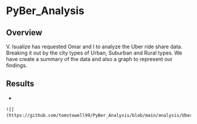 # PyBer_Analysis

## Overview
   V. Isualize has requested Omar and I to analyze the Uber ride share data. Breaking it out by the city types of Urban, Suburban and Rural types.
   We have create a summary of the data and also a graph to represent our findings.
   
   
## Results
   
   * 
    ![](https://github.com/tomstowell99/PyBer_Analysis/blob/main/analysis/UberSummary.png)
